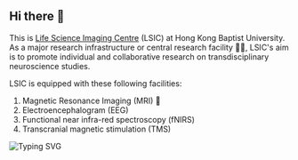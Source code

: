 ## Hi there 👋

This is [Life Science Imaging Centre](https://lsic.hkbu.edu.hk/) (LSIC) at Hong Kong Baptist University.
As a major research infrastructure or central research facility 🧠🔭, LSIC's aim is to promote individual and collaborative research on transdisciplinary neuroscience studies.

LSIC is equipped with these following facilities: 
1. Magnetic Resonance Imaging (MRI) 🧲
2. Electroencephalogram (EEG)
3. Functional near infra-red spectroscopy (fNIRS)
4. Transcranial magnetic stimulation (TMS)

<img src="https://readme-typing-svg.demolab.com?font=Fira+Code&size=30&pause=1000&color=3629D2&background=FFFFFF00&center=true&vCenter=true&multiline=true&width=600&height=100&lines=Welcome+to+LSIC+at+HKBU;We+are+hiring+SO+and+RA+now!" alt="Typing SVG" />

